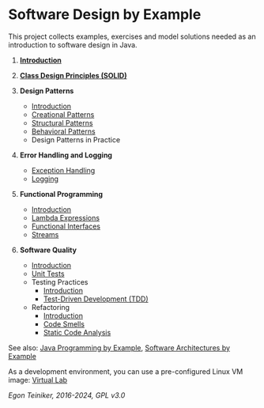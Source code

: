 # Software Design by Example

This project collects examples, exercises and model solutions needed 
as an introduction to software design in Java.

1. [**Introduction**](introduction/README.md) 

2. [**Class Design Principles (SOLID)**](solid-principles/README.md)

3. **Design Patterns**
    * [Introduction](design-patterns/introduction/README.md)
    * [Creational Patterns](design-patterns/creational-patterns/README.md)
    * [Structural Patterns](design-patterns/structural-patterns/README.md)
    * [Behavioral Patterns](design-patterns/behavioral-patterns/README.md)
    * Design Patterns in Practice

4. **Error Handling and Logging** 
    * [Exception Handling](error-handling/exception-handling/)
    * [Logging](error-handling/logging-log4j/)

5. **Functional Programming**
    * [Introduction](functional-programming/introduction/README.md)
    * [Lambda Expressions](functional-programming/lambda-expressions/)
    * [Functional Interfaces](functional-programming/functional-interfaces/)
    * [Streams](functional-programming/streams/) 

6. **Software Quality**
    * [Introduction](software-quality/introduction/README.md) 
    * [Unit Tests](software-quality/unit-tests/)
    * Testing Practices
        * [Introduction](software-quality/testing-practices/README.md)
        * [Test-Driven Development (TDD)](software-quality/testing-practices/test-driven-development/README.md)
    * Refactoring
        * [Introduction](software-quality/refactoring/README.md)  
        * [Code Smells](software-quality/refactoring/code-smells/README.md)
        * [Static Code Analysis](software-quality/refactoring/static-analysis/)

See also: 
[Java Programming by Example](https://github.com/teiniker/teiniker-lectures-java), 
[Software Architectures by Example](https://github.com/teiniker/teiniker-lectures-softwarearchitectures) 

As a development environment, you can use a pre-configured Linux VM image:
[Virtual Lab](https://drive.google.com/drive/folders/1AzsF4Mvh1HJ8k6OW5W5hQ5CF0HdqA51l)


*Egon Teiniker, 2016-2024, GPL v3.0*
